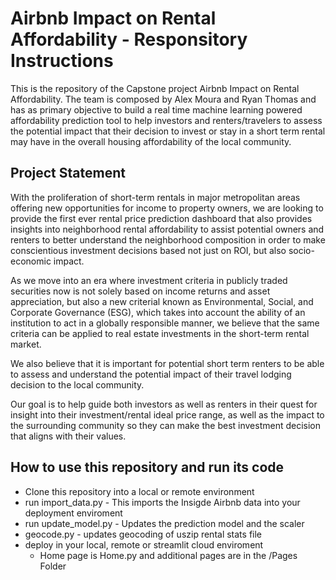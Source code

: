 # Airbnb Impact on Rental Affordability - Responsitory Instructions
This is the repository of the Capstone project Airbnb Impact on Rental Affordability. The team is composed by Alex Moura and Ryan Thomas and has as primary objective to build a real time machine learning powered affordability prediction tool to help investors and renters/travelers to assess the potential impact that their decision to invest or stay in a short term rental may have in the overall housing affordability of the local community.


## Project Statement
With the proliferation of short-term rentals in major metropolitan areas offering new opportunities for income to property owners, we are looking to provide the first ever rental price prediction dashboard that also provides insights into neighborhood rental affordability to assist potential owners and renters to better understand the neighborhood composition in order to make conscientious investment decisions based not just on ROI, but also socio-economic impact. 

As we move into an era where investment criteria in publicly traded securities now is not solely based on income returns and asset appreciation, but also a new criterial known as Environmental, Social, and Corporate Governance (ESG), which takes into account the ability of an institution to act in a globally responsible manner, we believe that the same criteria can be applied to real estate investments in the short-term rental market. 

We also believe that it is important for potential short term renters to be able to assess and understand the potential impact of their travel lodging decision to the local community.

Our goal is to help guide both investors as well as renters in their quest for insight into their investment/rental ideal price range, as well as the impact to the surrounding community so they can make the best investment decision that aligns with their values. 


## How to use this repository and run its code
* Clone this repository into a local or remote environment
* run import_data.py - This imports the Insigde Airbnb data into your deployment enviroment
* run update_model.py - Updates the prediction model and the scaler
* geocode.py - updates geocoding of uszip rental stats file
* deploy in your local, remote or streamlit cloud enviroment
    * Home page is Home.py and additional pages are in the /Pages Folder
